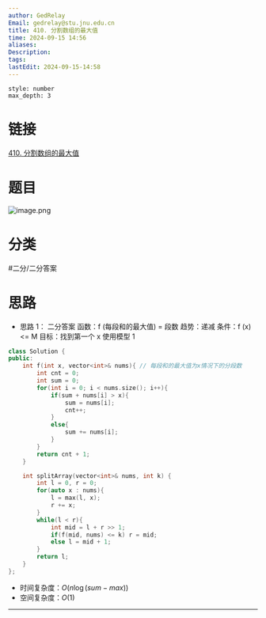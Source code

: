 ```yaml
---
author: GedRelay
Email: gedrelay@stu.jnu.edu.cn
title: 410. 分割数组的最大值
time: 2024-09-15 14:56
aliases: 
Description: 
tags: 
lastEdit: 2024-09-15-14:58
---
```


```toc
style: number
max_depth: 3
```

# 链接
[410. 分割数组的最大值](https://leetcode.cn/problems/split-array-largest-sum/) 

# 题目
![image.png](https://ged-pic-bed.oss-cn-guangzhou.aliyuncs.com/img/202409151457871.png)


# 分类
#二分/二分答案 

# 思路
- 思路 1：
二分答案
函数：f (每段和的最大值) = 段数
趋势：递减
条件：f (x) <= M
目标：找到第一个 x
使用模型 1


```cpp
class Solution {
public:
    int f(int x, vector<int>& nums){ // 每段和的最大值为x情况下的分段数
        int cnt = 0;
        int sum = 0;
        for(int i = 0; i < nums.size(); i++){
            if(sum + nums[i] > x){
                sum = nums[i];
                cnt++;
            }
            else{
                sum += nums[i];
            }
        }
        return cnt + 1;
    }

    int splitArray(vector<int>& nums, int k) {
        int l = 0, r = 0;
        for(auto x : nums){
            l = max(l, x);
            r += x;
        }
        while(l < r){
            int mid = l + r >> 1;
            if(f(mid, nums) <= k) r = mid;
            else l = mid + 1;
        }
        return l;
    }
};
```


- 时间复杂度：${O\left( n\log \left( sum-max \right)  \right)  }$ 
- 空间复杂度：${O\left( 1 \right)  }$ 


---

